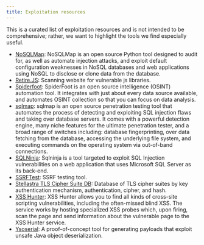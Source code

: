 ```yaml
---
title: Exploitation resources
---
```


This is a curated list of exploitation resources and is not intended to be comprehensive; rather, we want to highlight the tools we find especially useful.

* [NoSQLMap](https://github.com/codingo/NoSQLMap): NoSQLMap is an open source Python tool designed to audit for, as well as automate injection attacks, and exploit default configuration weaknesses in NoSQL databases and web applications using NoSQL to disclose or clone data from the database.
* [Retire.JS](https://addons.mozilla.org/en-US/firefox/addon/retire-js/): Scanning website for vulnerable js libraries.
* [Spiderfoot](https://github.com/smicallef/spiderfoot): SpiderFoot is an open source intelligence (OSINT) automation tool. It integrates with just about every data source available, and automates OSINT collection so that you can focus on data analysis.
* [sqlmap](https://sqlmap.org/): sqlmap is an open source penetration testing tool that automates the process of detecting and exploiting SQL injection flaws and taking over database servers. It comes with a powerful detection engine, many niche features for the ultimate penetration tester, and a broad range of switches including: database fingerprinting, over data fetching from the database, accessing the underlying file system, and executing commands on the operating system via out-of-band connections.
* [SQLNinja](http://sqlninja.sourceforge.net/): Sqlninja is a tool targeted to exploit SQL Injection vulnerabilities on a web application that uses Microsoft SQL Server as its back-end.
* [SSRFTest](https://github.com/daeken/SSRFTest): SSRF testing tool.
* [Stellastra TLS Cipher Suite DB](https://stellastra.com/cipher-suite): Database of TLS cipher suites by key authentication mechanism, authentication, cipher, and hash. 
* [XSS Hunter](https://xsshunter.com/): XSS Hunter allows you to find all kinds of cross-site scripting vulnerabilities, including the often-missed blind XSS. The service works by hosting specialized XSS probes which, upon firing, scan the page and send information about the vulnerable page to the XSS Hunter service.
* [Ysoserial](https://github.com/frohoff/ysoserial): A proof-of-concept tool for generating payloads that exploit unsafe Java object deserialization.
